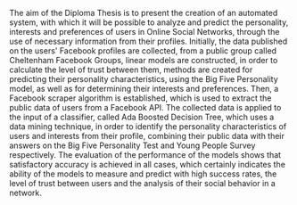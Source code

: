 The aim of the Diploma Thesis is to present the creation of an automated system, with which it will be possible to analyze and predict the personality, interests and preferences of users in Online Social Networks, through the use of necessary information from their profiles. 
Initially, the data published on the users' Facebook profiles are collected, from a public group called Cheltenham Facebook Groups, linear models are constructed, in order to calculate the level of trust between them, methods are created for predicting their personality characteristics, using the Big Five Personality model, as well as for determining their interests and preferences. 
Then, a Facebook scraper algorithm is established, which is used to extract the public data of users from a Facebook API. The collected data is applied to the input of a classifier, called Ada Boosted Decision Tree, which uses a data mining technique, in order to identify the personality characteristics of users and interests from their profile, combining their public data with their answers on the Big Five Personality Test and Young People Survey respectively.
The evaluation of the performance of the models shows that satisfactory accuracy is achieved in all cases, which certainly indicates the ability of the models to measure and predict with high success rates, the level of trust between users and the analysis of their social behavior in a network.
